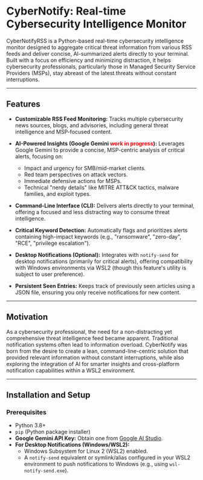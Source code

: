 # CyberNotify: Real-time Cybersecurity Intelligence Monitor

CyberNotifyRSS is a Python-based real-time cybersecurity intelligence monitor designed to aggregate critical threat information from various RSS feeds and deliver concise, AI-summarized alerts directly to your terminal. Built with a focus on efficiency and minimizing distraction, it helps cybersecurity professionals, particularly those in Managed Security Service Providers (MSPs), stay abreast of the latest threats without constant interruptions.

---

## Features

* **Customizable RSS Feed Monitoring:** Tracks multiple cybersecurity news sources, blogs, and advisories, including general threat intelligence and MSP-focused content.

* **AI-Powered Insights (Google Gemini <span style="color:red;">work in progress</span>):** Leverages Google Gemini to provide a concise, MSP-centric analysis of critical alerts, focusing on:
    * Impact and urgency for SMB/mid-market clients.
    * Red team perspectives on attack vectors.
    * Immediate defensive actions for MSPs.
    * Technical "nerdy details" like MITRE ATT&CK tactics, malware families, and exploit types.

* **Command-Line Interface (CLI):** Delivers alerts directly to your terminal, offering a focused and less distracting way to consume threat intelligence.

* **Critical Keyword Detection:** Automatically flags and prioritizes alerts containing high-impact keywords (e.g., "ransomware", "zero-day", "RCE", "privilege escalation").

* **Desktop Notifications (Optional):** Integrates with `notify-send` for desktop notifications (primarily for critical alerts), offering compatibility with Windows environments via WSL2 (though this feature's utility is subject to user preference).

* **Persistent Seen Entries:** Keeps track of previously seen articles using a JSON file, ensuring you only receive notifications for new content.

---

## Motivation

As a cybersecurity professional, the need for a non-distracting yet comprehensive threat intelligence feed became apparent. Traditional notification systems often lead to information overload. CyberNotify was born from the desire to create a lean, command-line-centric solution that provided relevant information without constant interruptions, while also exploring the integration of AI for smarter insights and cross-platform notification capabilities within a WSL2 environment.

---

## Installation and Setup

### Prerequisites

* Python 3.8+
* `pip` (Python package installer)
* **Google Gemini API Key:** Obtain one from [Google AI Studio](https://aistudio.google.com/).
* **For Desktop Notifications (Windows/WSL2):**
    * Windows Subsystem for Linux 2 (WSL2) enabled.
    * A `notify-send` equivalent or symlink/alias configured in your WSL2 environment to push notifications to Windows (e.g., using `wsl-notify-send.exe`).
